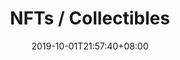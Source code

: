 ---
weight: 3
title: "NFTs / Collectibles"
description: ""
date: 2019-10-01T21:57:40+08:00
lastmod: 2020-01-01T16:45:40+08:00
draft: false
ico: '<svg class="icon" aria-hidden="true"><use xlink:href="#icon-wenzhang"></use></svg>'
news: ["Digital Collectibles","NFTs","Crypto Art","Digital Fashion"]
hidePage: true
---